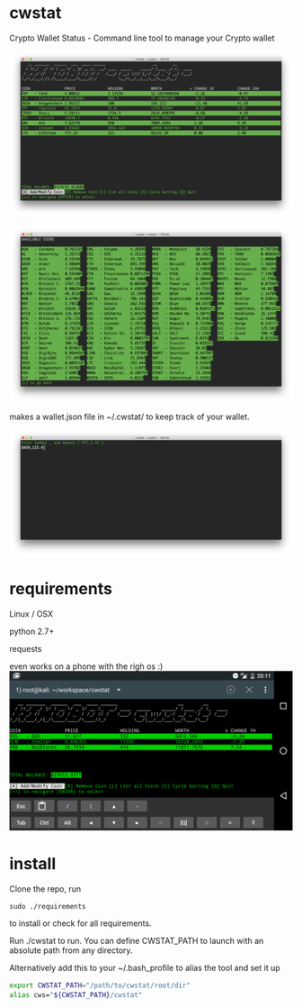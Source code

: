# cwstat
Crypto Wallet Status - Command line tool to manage your Crypto wallet

![alt text](https://github.com/KINOBOT/cwstat/blob/master/img/cwstat_main.png)

![alt text](https://github.com/KINOBOT/cwstat/blob/master/img/cwstat_List.png)

makes a wallet.json file in ~/.cwstat/ to keep track of your wallet. 

![alt text](https://github.com/KINOBOT/cwstat/blob/master/img/cwstat_add.png)


# requirements
Linux / OSX

python 2.7+

requests

even works on a phone with the righ os :)
![alt text](https://github.com/KINOBOT/cwstat/blob/master/img/cwstat_phone.png)


# install
Clone the repo, run 
```basdh
sudo ./requirements 
```
to install or check for all requirements. 

Run ./cwstat to run. You can define CWSTAT_PATH to launch with an absolute path from any directory.

Alternatively add this to your ~/.bash_profile to alias the tool and set it up

```bash
export CWSTAT_PATH="/path/to/cwstat/root/dir"
alias cws="${CWSTAT_PATH}/cwstat"
```
